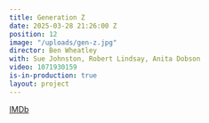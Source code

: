 ```yaml
---
title: Generation Z
date: 2025-03-28 21:26:00 Z
position: 12
image: "/uploads/gen-z.jpg"
director: Ben Wheatley
with: Sue Johnston, Robert Lindsay, Anita Dobson
video: 1071930159
is-in-production: true
layout: project
---
```


[IMDb](https://www.imdb.com/title/tt29540551/?ref_=nv_sr_srsg_0_tt_7_nm_1_q_generation%2520z)